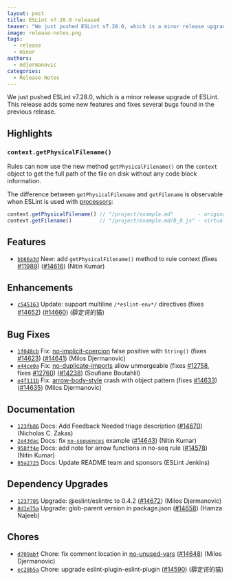 ```yaml
---
layout: post
title: ESLint v7.28.0 released
teaser: "We just pushed ESLint v7.28.0, which is a minor release upgrade of ESLint. This release adds some new features and fixes several bugs found in the previous release."
image: release-notes.png
tags:
  - release
  - minor
authors:
  - mdjermanovic
categories:
  - Release Notes
---
```


We just pushed ESLint v7.28.0, which is a minor release upgrade of ESLint. This release adds some new features and fixes several bugs found in the previous release.

## Highlights

### `context.getPhysicalFilename()`

Rules can now use the new method `getPhysicalFilename()` on the `context` object to get the full path of the file on disk without any code block information.

The difference between `getPhysicalFilename` and `getFilename` is observable when ESLint is used with [processors](/docs/user-guide/configuring/plugins#specifying-processor):

```js
context.getPhysicalFilename() // "/project/example.md"        - original file
context.getFilename()         // "/project/example.md/0_0.js" - virtual filename assigned to a code block
```






## Features


* [`bb66a3d`](https://github.com/eslint/eslint/commit/bb66a3d91af426dac9a7ffdbe47bdbbc0ffd4dd7) New: add `getPhysicalFilename()` method to rule context (fixes [#11989](https://github.com/eslint/eslint/issues/11989)) ([#14616](https://github.com/eslint/eslint/issues/14616)) (Nitin Kumar)




## Enhancements


* [`c545163`](https://github.com/eslint/eslint/commit/c5451635b4e89827cfc8d8d77083647c74506e42) Update: support multiline `/*eslint-env*/` directives (fixes [#14652](https://github.com/eslint/eslint/issues/14652)) ([#14660](https://github.com/eslint/eslint/issues/14660)) (薛定谔的猫)




## Bug Fixes


* [`1f048cb`](https://github.com/eslint/eslint/commit/1f048cb0eec660d2052f1758f4b2ad7b1cb424e1) Fix: [no-implicit-coercion](/docs/rules/no-implicit-coercion) false positive with `String()` (fixes [#14623](https://github.com/eslint/eslint/issues/14623)) ([#14641](https://github.com/eslint/eslint/issues/14641)) (Milos Djermanovic)
* [`e44ce0a`](https://github.com/eslint/eslint/commit/e44ce0a8acfaad513c385150c25e76e82a1b8f12) Fix: [no-duplicate-imports](/docs/rules/no-duplicate-imports) allow unmergeable (fixes [#12758](https://github.com/eslint/eslint/issues/12758), fixes [#12760](https://github.com/eslint/eslint/issues/12760)) ([#14238](https://github.com/eslint/eslint/issues/14238)) (Soufiane Boutahlil)
* [`e4f111b`](https://github.com/eslint/eslint/commit/e4f111b67d114adbf76a9c9dbb18fa4f49bc91b6) Fix: [arrow-body-style](/docs/rules/arrow-body-style) crash with object pattern (fixes [#14633](https://github.com/eslint/eslint/issues/14633)) ([#14635](https://github.com/eslint/eslint/issues/14635)) (Milos Djermanovic)




## Documentation


* [`123fb86`](https://github.com/eslint/eslint/commit/123fb8648731c2c23313c544ffa1872d3024fe68) Docs: Add Feedback Needed triage description ([#14670](https://github.com/eslint/eslint/issues/14670)) (Nicholas C. Zakas)
* [`2e43dac`](https://github.com/eslint/eslint/commit/2e43dacd24337a82d4184fac9b44d497675f46ef) Docs: fix [`no-sequences`](/docs/rules/no-sequences) example ([#14643](https://github.com/eslint/eslint/issues/14643)) (Nitin Kumar)
* [`958ff4e`](https://github.com/eslint/eslint/commit/958ff4e8a5102f204f1484d09985e28a79790996) Docs: add note for arrow functions in no-seq rule ([#14578](https://github.com/eslint/eslint/issues/14578)) (Nitin Kumar)
* [`85a2725`](https://github.com/eslint/eslint/commit/85a2725b1fade5538e727102d9701ccb503e54d4) Docs: Update README team and sponsors (ESLint Jenkins)




## Dependency Upgrades


* [`1237705`](https://github.com/eslint/eslint/commit/1237705dd08c209c5e3136045ec51a4ba87a3abe) Upgrade: @eslint/eslintrc to 0.4.2 ([#14672](https://github.com/eslint/eslint/issues/14672)) (Milos Djermanovic)
* [`8d1e75a`](https://github.com/eslint/eslint/commit/8d1e75a31b3e3d67130709a219bdd07ce6f3cf74) Upgrade: glob-parent version in package.json ([#14658](https://github.com/eslint/eslint/issues/14658)) (Hamza Najeeb)






## Chores


* [`d709abf`](https://github.com/eslint/eslint/commit/d709abfdde087325d4578b6709dc61040b8ca9d8) Chore: fix comment location in [no-unused-vars](/docs/rules/no-unused-vars) ([#14648](https://github.com/eslint/eslint/issues/14648)) (Milos Djermanovic)
* [`ec28b5a`](https://github.com/eslint/eslint/commit/ec28b5a2bdc69f34ce29d670f5e84d2446774a00) Chore: upgrade eslint-plugin-eslint-plugin ([#14590](https://github.com/eslint/eslint/issues/14590)) (薛定谔的猫)


